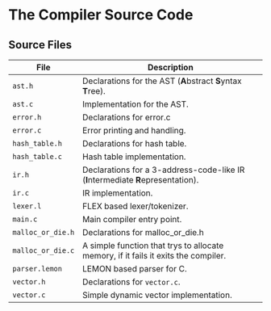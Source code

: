 # The Compiler Source Code
## Source Files
| File              | Description                                                                         |
|-------------------|-------------------------------------------------------------------------------------|
| `ast.h`           | Declarations for the AST (**A**bstract **S**yntax **T**ree).                        |
| `ast.c`           | Implementation for the AST.                                                         |
| `error.h`         | Declarations for error.c                                                            |
| `error.c`         | Error printing and handling.                                                        |
| `hash_table.h`    | Declarations for hash table.                                                        |
| `hash_table.c`    | Hash table implementation.                                                          |
| `ir.h`            | Declarations for a 3-address-code-like IR (**I**ntermediate **R**epresentation).    |
| `ir.c`            | IR implementation.                                                                  |
| `lexer.l`         | FLEX based lexer/tokenizer.                                                         |
| `main.c`          | Main compiler entry point.                                                          |
| `malloc_or_die.h` | Declarations for malloc_or_die.h                                                    |
| `malloc_or_die.c` | A simple function that trys to allocate memory, if it fails it exits the compiler.  |
| `parser.lemon`    | LEMON based parser for C.                                                           |
| `vector.h`        | Declarations for `vector.c`.                                                        |
| `vector.c`        | Simple dynamic vector implementation.                                               |
